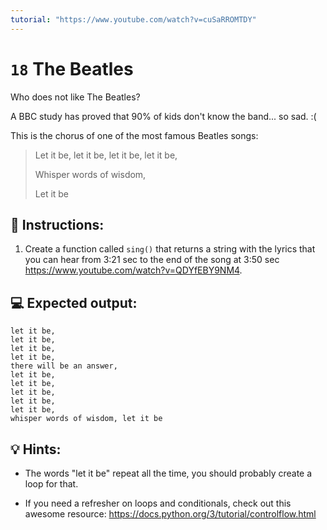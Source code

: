 ```yaml
---
tutorial: "https://www.youtube.com/watch?v=cuSaRROMTDY"
---
```


# `18` The Beatles

Who does not like The Beatles?

A BBC study has proved that 90% of kids don't know the band... so sad. :(

This is the chorus of one of the most famous Beatles songs:

> Let it be, let it be, let it be, let it be,
> 
> Whisper words of wisdom,
> 
> Let it be

## 📝 Instructions:

1. Create a function called `sing()` that returns a string with the lyrics that you can hear from 3:21 sec to the end of the song at 3:50 sec https://www.youtube.com/watch?v=QDYfEBY9NM4.

## 💻 Expected output: 

```text
let it be,
let it be,
let it be,
let it be,
there will be an answer,
let it be,
let it be,
let it be,
let it be,
let it be,
whisper words of wisdom, let it be
```

## 💡 Hints:

+ The words "let it be" repeat all the time, you should probably create a loop for that.

+ If you need a refresher on loops and conditionals, check out this awesome resource: https://docs.python.org/3/tutorial/controlflow.html

